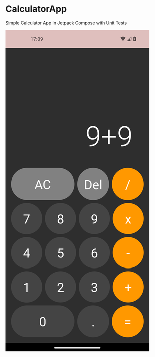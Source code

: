 # CalculatorApp
Simple Calculator App in Jetpack Compose with Unit Tests

![alt text](https://github.com/arthurabreu/CalculatorApp/blob/master/screenshot.png?raw=true)
